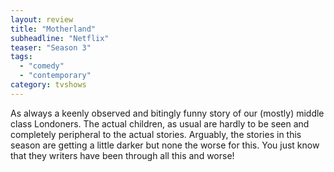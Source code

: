 ```yaml
---
layout: review
title: "Motherland"
subheadline: "Netflix"
teaser: "Season 3"
tags:
  - "comedy"
  - "contemporary"
category: tvshows
---
```


As always a keenly observed and bitingly funny story of our (mostly) middle class Londoners. The actual children, as
usual are hardly to be seen and completely peripheral to the actual stories. Arguably, the stories in this season
are getting a little darker but none the worse for this. You just know that they writers have been through
all this and worse!

